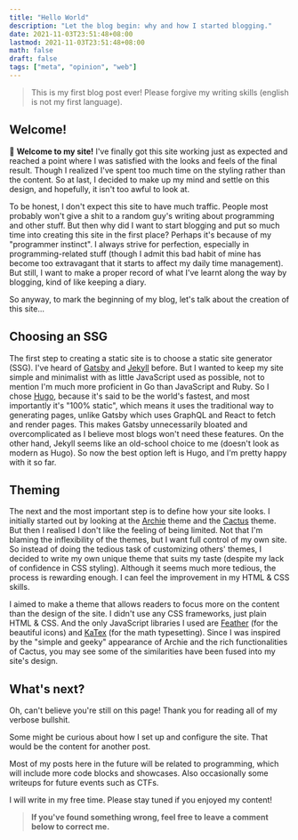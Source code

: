 ```yaml
---
title: "Hello World"
description: "Let the blog begin: why and how I started blogging."
date: 2021-11-03T23:51:48+08:00
lastmod: 2021-11-03T23:51:48+08:00
math: false
draft: false
tags: ["meta", "opinion", "web"]
---
```


> This is my first blog post ever!
> Please forgive my writing skills (english is not my first language).

## Welcome!

:tada: **Welcome to my site!** I've finally got this site working just as expected and reached a point where I was satisfied with the looks and feels of the final result. Though I realized I've spent too much time on the styling rather than the content. So at last, I decided to make up my mind and settle on this design, and hopefully, it isn't too awful to look at.

To be honest, I don't expect this site to have much traffic. People most probably won't give a shit to a random guy's writing about programming and other stuff. But then why did I want to start blogging and put so much time into creating this site in the first place? Perhaps it's because of my "programmer instinct". I always strive for perfection, especially in programming-related stuff (though I admit this bad habit of mine has become too extravagant that it starts to affect my daily time management). But still, I want to make a proper record of what I've learnt along the way by blogging, kind of like keeping a diary.

So anyway, to mark the beginning of my blog, let's talk about the creation of this site...

## Choosing an SSG

The first step to creating a static site is to choose a static site generator (SSG). I've heard of [Gatsby](https://www.gatsbyjs.com) and [Jekyll](https://jekyllrb.com) before. But I wanted to keep my site simple and minimalist with as little JavaScript used as possible, not to mention I'm much more proficient in Go than JavaScript and Ruby. So I chose [Hugo](https://gohugo.io), because it's said to be the world's fastest, and most importantly it's "100% static", which means it uses the traditional way to generating pages, unlike Gatsby which uses GraphQL and React to fetch and render pages. This makes Gatsby unnecessarily bloated and overcomplicated as I believe most blogs won't need these features. On the other hand, Jekyll seems like an old-school choice to me (doesn't look as modern as Hugo). So now the best option left is Hugo, and I'm pretty happy with it so far.

## Theming

The next and the most important step is to define how your site looks. I initially started out by looking at the [Archie](https://athul.github.io/archie) theme and the [Cactus](https://www.takuzen.me/hugo-theme-cactus) theme. But then I realised I don't like the feeling of being limited. Not that I'm blaming the inflexibility of the themes, but I want full control of my own site. So instead of doing the tedious task of customizing others' themes, I decided to write my own unique theme that suits my taste (despite my lack of confidence in CSS styling). Although it seems much more tedious, the process is rewarding enough. I can feel the improvement in my HTML & CSS skills.

I aimed to make a theme that allows readers to focus more on the content than the design of the site. I didn't use any CSS frameworks, just plain HTML & CSS. And the only JavaScript libraries I used are [Feather](https://feathericons.com) (for the beautiful icons) and [KaTex](https://katex.org) (for the math typesetting). Since I was inspired by the "simple and geeky" appearance of Archie and the rich functionalities of Cactus, you may see some of the similarities have been fused into my site's design.

## What's next?

Oh, can't believe you're still on this page! Thank you for reading all of my verbose bullshit.

Some might be curious about how I set up and configure the site. That would be the content for another post.

Most of my posts here in the future will be related to programming, which will include more code blocks and showcases.
Also occasionally some writeups for future events such as CTFs.

I will write in my free time. Please stay tuned if you enjoyed my content!

> **If you've found something wrong, feel free to leave a comment below to correct me.**
